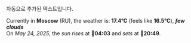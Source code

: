
자동으로 추가된 텍스트입니다.

<!--START_SECTION:weather:moscow-->
Currently in **Moscow** (RU), the weather is: **17.4°C** (feels like **16.5°C**), ***few clouds***<br/>
On *May 24, 2025*, the *sun rises* at 🌅**04:03** and *sets* at 🌇**20:49**.
<!--END_SECTION:weather-->
